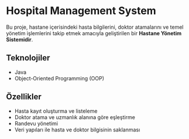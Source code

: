 # Hospital Management System 

Bu proje, hastane içerisindeki hasta bilgilerini, doktor atamalarını ve temel yönetim işlemlerini takip etmek amacıyla geliştirilen bir **Hastane Yönetim Sistemidir**.

##  Teknolojiler
- Java
- Object-Oriented Programming (OOP)

##  Özellikler
- Hasta kayıt oluşturma ve listeleme
- Doktor atama ve uzmanlık alanına göre eşleştirme
- Randevu yönetimi
- Veri yapıları ile hasta ve doktor bilgisinin saklanması
